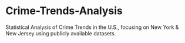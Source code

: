 # Crime-Trends-Analysis
Statistical Analysis of Crime Trends in the U.S., focusing on New York &amp; New Jersey using publicly available datasets.
